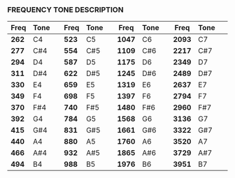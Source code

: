 ### FREQUENCY TONE DESCRIPTION

|**Freq**|  Tone|   |**Freq**|  Tone|   |**Freq**|  Tone|   |**Freq**|  Tone|   |**Freq**|  Tone|   |**Freq**|  Tone  |
| ---    | ---  |---| ---    | ---  |---|  ---   | ---  |---|  ---   | ---  |---|  ---   | ---  |---|  ---   | ---    | 
|**262** | C4   |   |**523** | C5   |   |**1047**| C6   |   |**2093**| C7   |   |**4186**| C8   |   |**8372**| C9     |
|**277** | C#4  |   |**554** | C#5  |   |**1109**| C#6  |   |**2217**| C#7  |   |**4435**| C#8  |   |**8870**| C#9    |
|**294** | D4   |   |**587** | D5   |   |**1175**| D6   |   |**2349**| D7   |   |**4699**| D8   |   |**9397**| D9     |
|**311** | D#4  |   |**622** | D#5  |   |**1245**| D#6  |   |**2489**| D#7  |   |**4978**| D#8  |   |**0**   | -      |
|**330** | E4   |   |**659** | E5   |   |**1319**| E6   |   |**2637**| E7   |   |**5274**| E8   |   |        |        |
|**349** | F4   |   |**698** | F5   |   |**1397**| F6   |   |**2794**| F7   |   |**5588**| F8   |   |        |        |
|**370** | F#4  |   |**740** | F#5  |   |**1480**| F#6  |   |**2960**| F#7  |   |**5920**| F#8  |   |        |        |
|**392** | G4   |   |**784** | G5   |   |**1568**| G6   |   |**3136**| G7   |   |**6272**| G8   |   |        |        |
|**415** | G#4  |   |**831** | G#5  |   |**1661**| G#6  |   |**3322**| G#7  |   |**6645**| G#8  |   |        |        |
|**440** | A4   |   |**880** | A5   |   |**1760**| A6   |   |**3520**| A7   |   |**7040**| A8   |   |        |        |
|**466** | A#4  |   |**932** | A#5  |   |**1865**| A#6  |   |**3729**| A#7  |   |**7459**| A#8  |   |        |        |
|**494** | B4   |   |**988** | B5   |   |**1976**| B6   |   |**3951**| B7   |   |**7902**| B8   |   |        |        |
